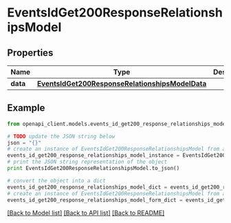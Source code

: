 # EventsIdGet200ResponseRelationshipsModel


## Properties
Name | Type | Description | Notes
------------ | ------------- | ------------- | -------------
**data** | [**EventsIdGet200ResponseRelationshipsModelData**](EventsIdGet200ResponseRelationshipsModelData.md) |  | [optional] 

## Example

```python
from openapi_client.models.events_id_get200_response_relationships_model import EventsIdGet200ResponseRelationshipsModel

# TODO update the JSON string below
json = "{}"
# create an instance of EventsIdGet200ResponseRelationshipsModel from a JSON string
events_id_get200_response_relationships_model_instance = EventsIdGet200ResponseRelationshipsModel.from_json(json)
# print the JSON string representation of the object
print EventsIdGet200ResponseRelationshipsModel.to_json()

# convert the object into a dict
events_id_get200_response_relationships_model_dict = events_id_get200_response_relationships_model_instance.to_dict()
# create an instance of EventsIdGet200ResponseRelationshipsModel from a dict
events_id_get200_response_relationships_model_form_dict = events_id_get200_response_relationships_model.from_dict(events_id_get200_response_relationships_model_dict)
```
[[Back to Model list]](../README.md#documentation-for-models) [[Back to API list]](../README.md#documentation-for-api-endpoints) [[Back to README]](../README.md)


